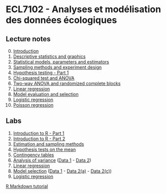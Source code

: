 # ECL7102 - Analyses et modélisation des données écologiques

## Lecture notes

0. [Introduction](lecture_notes/0-Introduction.html)
1. [Descriptive statistics and graphics](lecture_notes/1-Descriptive_statistics.html)
2. [Statistical models, parameters and estimators](lecture_notes/2-Statistical_models.html)
3. [Sampling methods and experiment design](lecture_notes/3-Sampling_experiment_design.html)
4. [Hypothesis testing - Part 1](lecture_notes/4-Hypothesis_testing_Part1.html)
5. [Chi-squared test and ANOVA](lecture_notes/5-Chi2_ANOVA.html)
6. [Two-way ANOVA and randomized complete blocks](lecture_notes/6-Two_way_ANOVA.html)
7. [Linear regression](lecture_notes/7-Linear_regression.html)
8. [Model evaluation and selection](lecture_notes/8-Model_selection.html)
9. [Logistic regression](lecture_notes/9-Logistic_regression.html)
10. [Poisson regression](lecture_notes/10-Poisson_regression.html)


## Labs

1. [Introduction to R - Part 1](labs/1-IntroR_part1.html)
2. [Introduction to R - Part 2](labs/2-IntroR_part2.html)
3. [Estimation and sampling methods](labs/3R-Estimation_sampling.html)
4. [Hypothesis tests on the mean](labs/4R-Tests_mean.html)
5. [Contingency tables](labs/5-Contingency_tables.pdf)
6. [Analysis of variance](labs/6-ANOVA.pdf) ([Data 1](labs/sablefish.csv) - [Data 2](labs/woodstain.csv))
7. [Linear regression](labs/7R-Linear_regression.html)
8. [Model selection](labs/8-Model_selection.pdf) ([Data 1](labs/environment.csv) - [Data 2(a)](labs/migration.csv) - [Data 2(c)](labs/migr_test.csv))
9. [Logistic regression](labs/9-Logistic_regression.pdf)

[R Markdown tutorial](labs/RMarkdown_tutorial.html)



